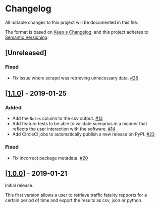 # Changelog

All notable changes to this project will be documented in this file.

The format is based on [Keep a Changelog](https://keepachangelog.com/en/1.0.0/),
and this project adheres to [Semantic Versioning](https://semver.org/spec/v2.0.0.html).

## [Unreleased]

### Fixed

- Fix issue where scrapd was retrieving unnecessary data. [#28]

## [[1.1.0]] - 2019-01-25

### Added

- Add the `Notes` column to the csv output. [#13]
- Add feature tests to be able to validate scenarios in a manner that reflects the user interaction with the software. [#14]
- Add CircleCI jobs to automatically publish a new release on PyPI. [#23]

### Fixed

- Fix incorrect package metadata. [#20]

## [[1.0.0]] - 2019-01-21

Initial release.

This first version allows a user to retrieve traffic fatality repports for a certain period of time and export the results as csv, json or python.

[//]: # (Release links)
[1.0.0]: https://github.com/rgreinho/scrapd/releases/1.0.0
[1.1.0]: https://github.com/rgreinho/scrapd/releases/1.1.0

[//]: # (Issue/PR links)
[#13]: https://github.com/rgreinho/scrapd/issues/13
[#14]: https://github.com/rgreinho/scrapd/issues/14
[#20]: https://github.com/rgreinho/scrapd/issues/20
[#23]: https://github.com/rgreinho/scrapd/issues/23
[#28]: https://github.com/rgreinho/scrapd/issues/28
